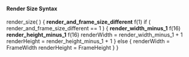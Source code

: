 #### Render Size Syntax

<div class="syntax">
render_size( ) {
    <b>render_and_frame_size_different</b>                                   f(1)
    if ( render_and_frame_size_different == 1 ) {
        <b>render_width_minus_1</b>                                          f(16)
        <b>render_height_minus_1</b>                                         f(16)
        renderWidth = render_width_minus_1 + 1
        renderHeight = render_height_minus_1 + 1
    } else {
        renderWidth = FrameWidth
        renderHeight = FrameHeight
    }
}
</div>
